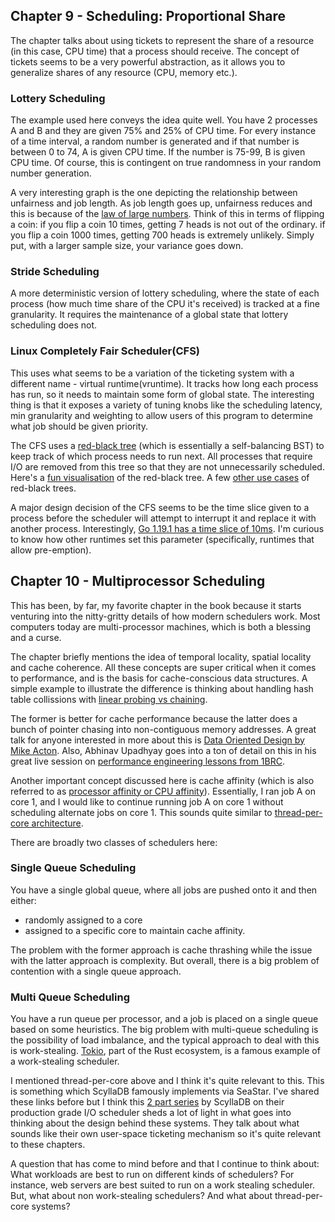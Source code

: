 ## Chapter 9 - Scheduling: Proportional Share

The chapter talks about using tickets to represent the share of a resource (in this case, CPU time) that a process should receive. The concept of tickets seems to be a very powerful abstraction, as it allows you to generalize shares of any resource (CPU, memory etc.). 

### Lottery Scheduling
The example used here conveys the idea quite well. You have 2 processes A and B and they are given 75% and 25% of CPU time. For every instance of a time interval, a random number is generated and if that number is between 0 to 74, A is given CPU time. If the number is 75-99, B is given CPU time. Of course, this is contingent on true randomness in your random number generation.

A very interesting graph is the one depicting the relationship between unfairness and job length. As job length goes up, unfairness reduces and this is because of the [law of large numbers](https://www.probabilitycourse.com/chapter7/7_1_1_law_of_large_numbers.php). Think of this in terms of flipping a coin:
if you flip a coin 10 times, getting 7 heads is not out of the ordinary.
if you flip a coin 1000 times, getting 700 heads is extremely unlikely.
Simply put, with a larger sample size, your variance goes down.

### Stride Scheduling
A more deterministic version of lottery scheduling, where the state of each process (how much time share of the CPU it's received) is tracked at a fine granularity. It requires the maintenance of a global state that lottery scheduling does not.

### Linux Completely Fair Scheduler(CFS)
This uses what seems to be a variation of the ticketing system with a different name - virtual runtime(vruntime). It tracks how long each process has run, so it needs to maintain some form of global state. The interesting thing is that it exposes a variety of tuning knobs like the scheduling latency, min granularity and weighting to allow users of this program to determine what job should be given priority.

The CFS uses a [red-black tree](https://medium.com/basecs/painting-nodes-black-with-red-black-trees-60eacb2be9a5) (which is essentially a self-balancing BST) to keep track of which process needs to run next. All processes that require I/O are removed from this tree so that they are not unnecessarily scheduled. Here's a [fun visualisation](https://www.cs.usfca.edu/~galles/visualization/RedBlack.html) of the red-black tree. A few [other use cases](https://stackoverflow.com/a/22558777/6593789) of red-black trees.

A major design decision of the CFS seems to be the time slice given to a process before the scheduler will attempt to interrupt it and replace it with another process. Interestingly, [Go 1.19.1 has a time slice of 10ms](https://github.com/golang/go/blob/go1.19.1/src/runtime/proc.go#L5279-L5281). I'm curious to know how other runtimes set this parameter (specifically, runtimes that allow pre-emption).

## Chapter 10 - Multiprocessor Scheduling

This has been, by far, my favorite chapter in the book because it starts venturing into the nitty-gritty details of how modern schedulers work. Most computers today are multi-processor machines, which is both a blessing and a curse.

The chapter briefly mentions the idea of temporal locality, spatial locality and cache coherence. All these concepts are super critical when it comes to performance, and is the basis for cache-conscious data structures. A simple example to illustrate the difference is thinking about handling hash table collissions with [linear probing vs chaining](https://stackoverflow.com/questions/36531119/what-is-the-difference-between-chaining-and-probing-in-hash-tables). 

The former is better for cache performance because the latter does a bunch of pointer chasing into non-contiguous memory addresses. A great talk for anyone interested in more about this is [Data Oriented Design by Mike Acton](https://www.youtube.com/watch?v=rX0ItVEVjHc). Also, Abhinav Upadhyay goes into a ton of detail on this in his great live session on [performance engineering lessons from 1BRC](https://blog.codingconfessions.com/p/recording-six-key-performance-engineering).

Another important concept discussed here is cache affinity (which is also referred to as [processor affinity or CPU affinity](https://en.wikipedia.org/wiki/Processor_affinity)). Essentially, I ran job A on core 1, and I would like to continue running job A on core 1 without scheduling alternate jobs on core 1. This sounds quite similar to [thread-per-core architecture](https://without.boats/blog/thread-per-core/).

There are broadly two classes of schedulers here:
### Single Queue Scheduling
You have a single global queue, where all jobs are pushed onto it and then either:
* randomly assigned to a core
* assigned to a specific core to maintain cache affinity.

The problem with the former approach is cache thrashing while the issue with the latter approach is complexity. But overall, there is a big problem of contention with a single queue approach.

### Multi Queue Scheduling
You have a run queue per processor, and a job is placed on a single queue based on some heuristics.
The big problem with multi-queue scheduling is the possibility of load imbalance, and the typical approach to deal with this is work-stealing. [Tokio](https://tokio.rs/blog/2019-10-scheduler), part of the Rust ecosystem, is a famous example of a work-stealing scheduler.

I mentioned thread-per-core above and I think it's quite relevant to this. This is something which ScyllaDB famously implements via SeaStar. I've shared these links before but I think this [2 part series](https://www.scylladb.com/2016/04/14/io-scheduler-1/) by ScyllaDB on their production grade I/O scheduler sheds a lot of light in what goes into thinking about the design behind these systems. They talk about what sounds like their own user-space ticketing mechanism so it's quite relevant to these chapters.

A question that has come to mind before and that I continue to think about:
What workloads are best to run on different kinds of schedulers? For instance, web servers are best suited to run on a work stealing scheduler. But, what about non work-stealing schedulers? And what about thread-per-core systems?